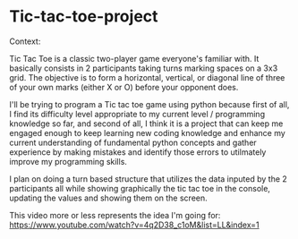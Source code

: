 # Tic-tac-toe-project

Context:

Tic Tac Toe is a classic two-player game everyone's familiar with. It basically consists in 2 participants taking turns marking spaces on a 3x3 grid. The objective is to form a horizontal, vertical, or diagonal line of three of your own marks (either X or O) before your opponent does.

I'll be trying to program a Tic tac toe game using python because first of all, I find its difficulty level appropriate to my current level / programming knowledge so far, and second of all, I think it is a project that can keep me engaged enough to keep learning new coding knowledge and enhance my current understanding of fundamental python concepts and gather experience by making mistakes and identify those errors to utilmately improve my programming skills.

I plan on doing a turn based structure that utilizes the data inputed by the 2 participants all while showing graphically the tic tac toe in the console, updating the values and showing them on the screen.

This video more or less represents the idea I'm going for: https://www.youtube.com/watch?v=4q2D38_c1oM&list=LL&index=1

